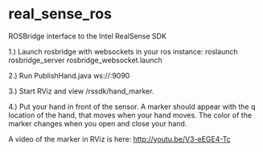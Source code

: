 # real_sense_ros
ROSBridge interface to the Intel RealSense SDK

1.)  Launch rosbridge with websockets in your ros instance:
roslaunch rosbridge_server rosbridge_websocket.launch

2.)  Run PublishHand.java ws://<ROSBRIDGE SERVE>:9090

3.) Start RViz and view /rssdk/hand_marker.  

4.)  Put your hand in front of the sensor.  A marker should appear
with the q location of the hand, that moves when your hand moves.  The
color of the marker changes when you open and close your hand.

A video of the marker in RViz is here: 
http://youtu.be/V3-eEGE4-Tc



